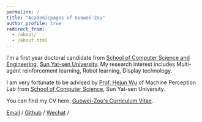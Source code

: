 ```yaml
---
permalink: /
title: "Academicpages of Guowei-Zou"
author_profile: true
redirect_from: 
  - /about/
  - /about.html
---
```


I'm a first year doctoral candidate from [School of Computer Science and Engineering]( https://cse.sysu.edu.cn/), [Sun Yat-sen University]( https://www.sysu.edu.cn/). My research interest includes Multi-agent reinforcement learning, Robot learning, Display technology.

I am very fortunate to be advised by [Prof. Hejun Wu]( https://cse.sysu.edu.cn/node/2554) of Machine Perception Lab from [School of Computer Science]( https://cse.sysu.edu.cn/), Sun Yat-sen University. 

You can find my CV here: [Guowei-Zou's Curriculum Vitae](../assets/Curriculum_Vitae.pdf).

[Email](mailto:zougw@mail2.sysu.edu.cn) / [Github](https://github.com/Guowei-Zou) / [Wechat](../images/wechat.jpg) / 
